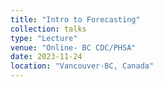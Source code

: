 ```yaml
---
title: "Intro to Forecasting"
collection: talks
type: "Lecture"
venue: "Online- BC CDC/PHSA"
date: 2023-11-24
location: "Vancouver-BC, Canada"
---
```

